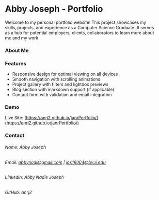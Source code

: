 # Abby Joseph - Portfolio

Welcome to my personal portfolio website! This project showcases my skills, projects, and experience as a Computer Science Graduate. It serves as a hub for potential employers, clients, collaborators to learn more about me and my work.

### About Me

### Features
- Responsive design for optimal viewing on all devices
- Smooth navigation with scrolling animations
- Project gallery with filters and lightbox previews
- Blog section with markdown support (if applicable)
- Contact form with validation and email integration

### Demo
Live Site: 
[https://anrj2.github.io/janrPortfolio/](https://anrj2.github.io/janrPortfolio/)

### Contact
###### Name: Abby Joseph
###### Email: abbynadj@gmail.com  |  jos19004@byui.edu
###### LinkedIn: Abby Nadie Joseph
###### GitHub: anrj2
